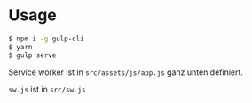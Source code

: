 # Usage
```sh
$ npm i -g gulp-cli
$ yarn
$ gulp serve
```

Service worker ist in `src/assets/js/app.js` ganz unten definiert.

`sw.js` ist in `src/sw.js`
